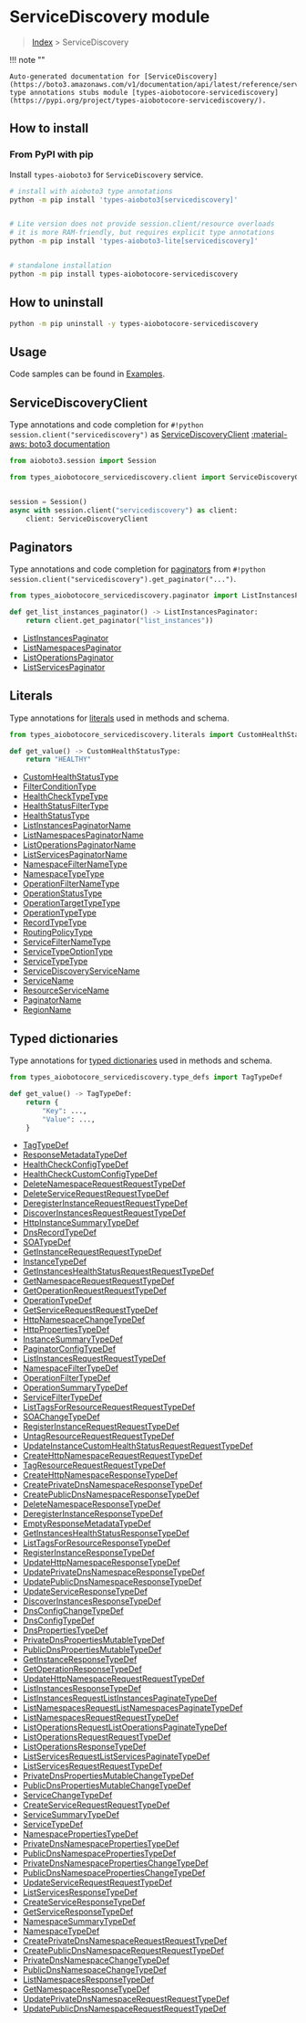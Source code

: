 # ServiceDiscovery module

> [Index](../README.md) > ServiceDiscovery


!!! note ""

    Auto-generated documentation for [ServiceDiscovery](https://boto3.amazonaws.com/v1/documentation/api/latest/reference/services/servicediscovery.html#ServiceDiscovery)
    type annotations stubs module [types-aiobotocore-servicediscovery](https://pypi.org/project/types-aiobotocore-servicediscovery/).

## How to install



### From PyPI with pip

Install `types-aioboto3` for `ServiceDiscovery` service.

```bash
# install with aioboto3 type annotations
python -m pip install 'types-aioboto3[servicediscovery]'


# Lite version does not provide session.client/resource overloads
# it is more RAM-friendly, but requires explicit type annotations
python -m pip install 'types-aioboto3-lite[servicediscovery]'


# standalone installation
python -m pip install types-aiobotocore-servicediscovery
```



## How to uninstall

```bash
python -m pip uninstall -y types-aiobotocore-servicediscovery
```

## Usage

Code samples can be found in [Examples](./usage.md).

## ServiceDiscoveryClient

Type annotations and code completion for  `#!python session.client("servicediscovery")` as [ServiceDiscoveryClient](./client.md)
[:material-aws: boto3 documentation](https://boto3.amazonaws.com/v1/documentation/api/latest/reference/services/servicediscovery.html#ServiceDiscovery.Client)

```python title="Usage example"
from aioboto3.session import Session

from types_aiobotocore_servicediscovery.client import ServiceDiscoveryClient


session = Session()
async with session.client("servicediscovery") as client:
    client: ServiceDiscoveryClient
```


## Paginators

Type annotations and code completion for
[paginators](./paginators.md)
from `#!python session.client("servicediscovery").get_paginator("...")`.

```python title="Usage example"
from types_aiobotocore_servicediscovery.paginator import ListInstancesPaginator

def get_list_instances_paginator() -> ListInstancesPaginator:
    return client.get_paginator("list_instances"))
```

- [ListInstancesPaginator](./paginators.md#listinstancespaginator)
- [ListNamespacesPaginator](./paginators.md#listnamespacespaginator)
- [ListOperationsPaginator](./paginators.md#listoperationspaginator)
- [ListServicesPaginator](./paginators.md#listservicespaginator)








## Literals

Type annotations for [literals](./literals.md) used in methods and schema.

```python title="Usage example"
from types_aiobotocore_servicediscovery.literals import CustomHealthStatusType

def get_value() -> CustomHealthStatusType:
    return "HEALTHY"
```

- [CustomHealthStatusType](./literals.md#customhealthstatustype)
- [FilterConditionType](./literals.md#filterconditiontype)
- [HealthCheckTypeType](./literals.md#healthchecktypetype)
- [HealthStatusFilterType](./literals.md#healthstatusfiltertype)
- [HealthStatusType](./literals.md#healthstatustype)
- [ListInstancesPaginatorName](./literals.md#listinstancespaginatorname)
- [ListNamespacesPaginatorName](./literals.md#listnamespacespaginatorname)
- [ListOperationsPaginatorName](./literals.md#listoperationspaginatorname)
- [ListServicesPaginatorName](./literals.md#listservicespaginatorname)
- [NamespaceFilterNameType](./literals.md#namespacefilternametype)
- [NamespaceTypeType](./literals.md#namespacetypetype)
- [OperationFilterNameType](./literals.md#operationfilternametype)
- [OperationStatusType](./literals.md#operationstatustype)
- [OperationTargetTypeType](./literals.md#operationtargettypetype)
- [OperationTypeType](./literals.md#operationtypetype)
- [RecordTypeType](./literals.md#recordtypetype)
- [RoutingPolicyType](./literals.md#routingpolicytype)
- [ServiceFilterNameType](./literals.md#servicefilternametype)
- [ServiceTypeOptionType](./literals.md#servicetypeoptiontype)
- [ServiceTypeType](./literals.md#servicetypetype)
- [ServiceDiscoveryServiceName](./literals.md#servicediscoveryservicename)
- [ServiceName](./literals.md#servicename)
- [ResourceServiceName](./literals.md#resourceservicename)
- [PaginatorName](./literals.md#paginatorname)
- [RegionName](./literals.md#regionname)




## Typed dictionaries

Type annotations for [typed dictionaries](./type_defs.md) used in methods and schema.

```python title="Usage example"
from types_aiobotocore_servicediscovery.type_defs import TagTypeDef

def get_value() -> TagTypeDef:
    return {
        "Key": ...,
        "Value": ...,
    }
```

- [TagTypeDef](./type_defs.md#tagtypedef)
- [ResponseMetadataTypeDef](./type_defs.md#responsemetadatatypedef)
- [HealthCheckConfigTypeDef](./type_defs.md#healthcheckconfigtypedef)
- [HealthCheckCustomConfigTypeDef](./type_defs.md#healthcheckcustomconfigtypedef)
- [DeleteNamespaceRequestRequestTypeDef](./type_defs.md#deletenamespacerequestrequesttypedef)
- [DeleteServiceRequestRequestTypeDef](./type_defs.md#deleteservicerequestrequesttypedef)
- [DeregisterInstanceRequestRequestTypeDef](./type_defs.md#deregisterinstancerequestrequesttypedef)
- [DiscoverInstancesRequestRequestTypeDef](./type_defs.md#discoverinstancesrequestrequesttypedef)
- [HttpInstanceSummaryTypeDef](./type_defs.md#httpinstancesummarytypedef)
- [DnsRecordTypeDef](./type_defs.md#dnsrecordtypedef)
- [SOATypeDef](./type_defs.md#soatypedef)
- [GetInstanceRequestRequestTypeDef](./type_defs.md#getinstancerequestrequesttypedef)
- [InstanceTypeDef](./type_defs.md#instancetypedef)
- [GetInstancesHealthStatusRequestRequestTypeDef](./type_defs.md#getinstanceshealthstatusrequestrequesttypedef)
- [GetNamespaceRequestRequestTypeDef](./type_defs.md#getnamespacerequestrequesttypedef)
- [GetOperationRequestRequestTypeDef](./type_defs.md#getoperationrequestrequesttypedef)
- [OperationTypeDef](./type_defs.md#operationtypedef)
- [GetServiceRequestRequestTypeDef](./type_defs.md#getservicerequestrequesttypedef)
- [HttpNamespaceChangeTypeDef](./type_defs.md#httpnamespacechangetypedef)
- [HttpPropertiesTypeDef](./type_defs.md#httppropertiestypedef)
- [InstanceSummaryTypeDef](./type_defs.md#instancesummarytypedef)
- [PaginatorConfigTypeDef](./type_defs.md#paginatorconfigtypedef)
- [ListInstancesRequestRequestTypeDef](./type_defs.md#listinstancesrequestrequesttypedef)
- [NamespaceFilterTypeDef](./type_defs.md#namespacefiltertypedef)
- [OperationFilterTypeDef](./type_defs.md#operationfiltertypedef)
- [OperationSummaryTypeDef](./type_defs.md#operationsummarytypedef)
- [ServiceFilterTypeDef](./type_defs.md#servicefiltertypedef)
- [ListTagsForResourceRequestRequestTypeDef](./type_defs.md#listtagsforresourcerequestrequesttypedef)
- [SOAChangeTypeDef](./type_defs.md#soachangetypedef)
- [RegisterInstanceRequestRequestTypeDef](./type_defs.md#registerinstancerequestrequesttypedef)
- [UntagResourceRequestRequestTypeDef](./type_defs.md#untagresourcerequestrequesttypedef)
- [UpdateInstanceCustomHealthStatusRequestRequestTypeDef](./type_defs.md#updateinstancecustomhealthstatusrequestrequesttypedef)
- [CreateHttpNamespaceRequestRequestTypeDef](./type_defs.md#createhttpnamespacerequestrequesttypedef)
- [TagResourceRequestRequestTypeDef](./type_defs.md#tagresourcerequestrequesttypedef)
- [CreateHttpNamespaceResponseTypeDef](./type_defs.md#createhttpnamespaceresponsetypedef)
- [CreatePrivateDnsNamespaceResponseTypeDef](./type_defs.md#createprivatednsnamespaceresponsetypedef)
- [CreatePublicDnsNamespaceResponseTypeDef](./type_defs.md#createpublicdnsnamespaceresponsetypedef)
- [DeleteNamespaceResponseTypeDef](./type_defs.md#deletenamespaceresponsetypedef)
- [DeregisterInstanceResponseTypeDef](./type_defs.md#deregisterinstanceresponsetypedef)
- [EmptyResponseMetadataTypeDef](./type_defs.md#emptyresponsemetadatatypedef)
- [GetInstancesHealthStatusResponseTypeDef](./type_defs.md#getinstanceshealthstatusresponsetypedef)
- [ListTagsForResourceResponseTypeDef](./type_defs.md#listtagsforresourceresponsetypedef)
- [RegisterInstanceResponseTypeDef](./type_defs.md#registerinstanceresponsetypedef)
- [UpdateHttpNamespaceResponseTypeDef](./type_defs.md#updatehttpnamespaceresponsetypedef)
- [UpdatePrivateDnsNamespaceResponseTypeDef](./type_defs.md#updateprivatednsnamespaceresponsetypedef)
- [UpdatePublicDnsNamespaceResponseTypeDef](./type_defs.md#updatepublicdnsnamespaceresponsetypedef)
- [UpdateServiceResponseTypeDef](./type_defs.md#updateserviceresponsetypedef)
- [DiscoverInstancesResponseTypeDef](./type_defs.md#discoverinstancesresponsetypedef)
- [DnsConfigChangeTypeDef](./type_defs.md#dnsconfigchangetypedef)
- [DnsConfigTypeDef](./type_defs.md#dnsconfigtypedef)
- [DnsPropertiesTypeDef](./type_defs.md#dnspropertiestypedef)
- [PrivateDnsPropertiesMutableTypeDef](./type_defs.md#privatednspropertiesmutabletypedef)
- [PublicDnsPropertiesMutableTypeDef](./type_defs.md#publicdnspropertiesmutabletypedef)
- [GetInstanceResponseTypeDef](./type_defs.md#getinstanceresponsetypedef)
- [GetOperationResponseTypeDef](./type_defs.md#getoperationresponsetypedef)
- [UpdateHttpNamespaceRequestRequestTypeDef](./type_defs.md#updatehttpnamespacerequestrequesttypedef)
- [ListInstancesResponseTypeDef](./type_defs.md#listinstancesresponsetypedef)
- [ListInstancesRequestListInstancesPaginateTypeDef](./type_defs.md#listinstancesrequestlistinstancespaginatetypedef)
- [ListNamespacesRequestListNamespacesPaginateTypeDef](./type_defs.md#listnamespacesrequestlistnamespacespaginatetypedef)
- [ListNamespacesRequestRequestTypeDef](./type_defs.md#listnamespacesrequestrequesttypedef)
- [ListOperationsRequestListOperationsPaginateTypeDef](./type_defs.md#listoperationsrequestlistoperationspaginatetypedef)
- [ListOperationsRequestRequestTypeDef](./type_defs.md#listoperationsrequestrequesttypedef)
- [ListOperationsResponseTypeDef](./type_defs.md#listoperationsresponsetypedef)
- [ListServicesRequestListServicesPaginateTypeDef](./type_defs.md#listservicesrequestlistservicespaginatetypedef)
- [ListServicesRequestRequestTypeDef](./type_defs.md#listservicesrequestrequesttypedef)
- [PrivateDnsPropertiesMutableChangeTypeDef](./type_defs.md#privatednspropertiesmutablechangetypedef)
- [PublicDnsPropertiesMutableChangeTypeDef](./type_defs.md#publicdnspropertiesmutablechangetypedef)
- [ServiceChangeTypeDef](./type_defs.md#servicechangetypedef)
- [CreateServiceRequestRequestTypeDef](./type_defs.md#createservicerequestrequesttypedef)
- [ServiceSummaryTypeDef](./type_defs.md#servicesummarytypedef)
- [ServiceTypeDef](./type_defs.md#servicetypedef)
- [NamespacePropertiesTypeDef](./type_defs.md#namespacepropertiestypedef)
- [PrivateDnsNamespacePropertiesTypeDef](./type_defs.md#privatednsnamespacepropertiestypedef)
- [PublicDnsNamespacePropertiesTypeDef](./type_defs.md#publicdnsnamespacepropertiestypedef)
- [PrivateDnsNamespacePropertiesChangeTypeDef](./type_defs.md#privatednsnamespacepropertieschangetypedef)
- [PublicDnsNamespacePropertiesChangeTypeDef](./type_defs.md#publicdnsnamespacepropertieschangetypedef)
- [UpdateServiceRequestRequestTypeDef](./type_defs.md#updateservicerequestrequesttypedef)
- [ListServicesResponseTypeDef](./type_defs.md#listservicesresponsetypedef)
- [CreateServiceResponseTypeDef](./type_defs.md#createserviceresponsetypedef)
- [GetServiceResponseTypeDef](./type_defs.md#getserviceresponsetypedef)
- [NamespaceSummaryTypeDef](./type_defs.md#namespacesummarytypedef)
- [NamespaceTypeDef](./type_defs.md#namespacetypedef)
- [CreatePrivateDnsNamespaceRequestRequestTypeDef](./type_defs.md#createprivatednsnamespacerequestrequesttypedef)
- [CreatePublicDnsNamespaceRequestRequestTypeDef](./type_defs.md#createpublicdnsnamespacerequestrequesttypedef)
- [PrivateDnsNamespaceChangeTypeDef](./type_defs.md#privatednsnamespacechangetypedef)
- [PublicDnsNamespaceChangeTypeDef](./type_defs.md#publicdnsnamespacechangetypedef)
- [ListNamespacesResponseTypeDef](./type_defs.md#listnamespacesresponsetypedef)
- [GetNamespaceResponseTypeDef](./type_defs.md#getnamespaceresponsetypedef)
- [UpdatePrivateDnsNamespaceRequestRequestTypeDef](./type_defs.md#updateprivatednsnamespacerequestrequesttypedef)
- [UpdatePublicDnsNamespaceRequestRequestTypeDef](./type_defs.md#updatepublicdnsnamespacerequestrequesttypedef)

